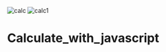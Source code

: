 ![calc](https://user-images.githubusercontent.com/76266468/119243812-ee15bd00-bb72-11eb-8cbf-0426a7025c09.PNG)
![calc1](https://user-images.githubusercontent.com/76266468/119243815-f241da80-bb72-11eb-9b82-ed29bcb425ec.PNG)
# Calculate_with_javascript
